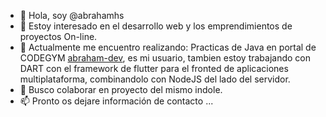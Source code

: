 - 👋 Hola, soy @abrahamhs
- 👀 Estoy interesado en el desarrollo web y los emprendimientos de proyectos On-line.
- 🌱  Actualmente me encuentro realizando: Practicas de Java en portal de CODEGYM <a href="https://codegym.cc/users/11452829" target="_blank">abraham-dev</a>, es mi usuario, tambien estoy trabajando con DART con el framework de flutter para el fronted de aplicaciones multiplataforma, combinandolo con NodeJS del lado del servidor.
- 💞️ Busco colaborar en proyecto del mismo indole.
- 📫 Pronto os dejare información de contacto ...

<!---
abrahamhs/abrahamhs is a ✨ special ✨ repository because its `README.md` (this file) appears on your GitHub profile.
You can click the Preview link to take a look at your changes.
--->  
